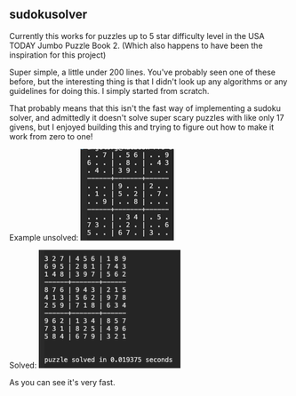 ## sudokusolver

Currently this works for puzzles up to 5 star difficulty level in the USA TODAY Jumbo Puzzle Book 2. (Which also happens to have been the inspiration for this project)

Super simple, a little under 200 lines. You've probably seen one of these before, but the interesting thing is that I didn't look up any algorithms or any guidelines for doing this. I simply started from scratch. 

That probably means that this isn't the fast way of implementing a sudoku solver, and admittedly it doesn't solve super scary puzzles with like only 17 givens, but I enjoyed building this and trying to figure out how to make it work from zero to one!

Example unsolved:
![Image of an unsolved puzzle](/readme_unsolved_puzzle.png)

Solved:
![Image of the same puzzle solved by the sudoku solver, and how much time it took](/readme_solved_puzzle.png)

As you can see it's very fast.
